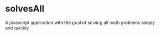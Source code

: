 solvesAll
=========

A javascript application with the goal of solving all math problems simply and quickly
